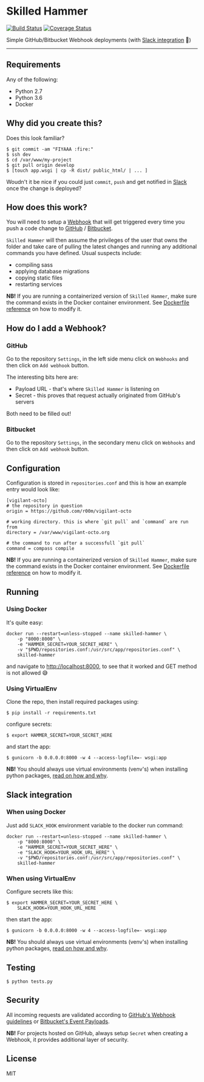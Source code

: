 # Skilled Hammer

[![Build Status](https://travis-ci.org/r00m/skilled-hammer.svg?branch=master)](https://travis-ci.org/r00m/skilled-hammer)
[![Coverage Status](https://coveralls.io/repos/github/r00m/skilled-hammer/badge.svg?branch=master)](https://coveralls.io/github/r00m/skilled-hammer?branch=master)

Simple GitHub/Bitbucket Webhook deployments (with [Slack integration](#slack-integration) :tada:)

---

## Requirements

Any of the following:

* Python 2.7
* Python 3.6
* Docker

## Why did you create this?

Does this look familiar?

```
$ git commit -am "FIYAAA :fire:"
$ ssh dev
$ cd /var/www/my-project
$ git pull origin develop
$ [touch app.wsgi | cp -R dist/ public_html/ | ... ]
```

Woudn't it be nice if you could just `commit`, `push` and get notified in [Slack](https://slack.com) once the change is deployed?

## How does this work?

You will need to setup a [Webhook](https://en.wikipedia.org/wiki/Webhook) that will get triggered every time you push a code change to [GitHub](https://github.com) / [Bitbucket](https://bitbucket.org). 

`Skilled Hammer` will then assume the privileges of the user that owns the folder and take care of pulling the latest changes and running any additional commands you have defined. Usual suspects include:

- compiling sass
- applying database migrations
- copying static files
- restarting services

**NB!** If you are running a containerized version of `Skilled Hammer`, make sure the command exists in the Docker container environment. See [Dockerfile reference](https://docs.docker.com/engine/reference/builder/) on how to modify it.

## How do I add a Webhook?

### GitHub

Go to the repository `Settings`, in the left side menu click on `Webhooks` and then click on `Add webhook` button.

The interesting bits here are:

- Payload URL - that's where `Skilled Hammer` is listening on
- Secret - this proves that request actually originated from GitHub's servers

Both need to be filled out!

### Bitbucket

Go to the repository `Settings`, in the secondary menu click on `Webhooks` and then click on `Add webhook` button.

## Configuration

Configuration is stored in `repositories.conf` and this is how an example entry would look like:

```
[vigilant-octo]
# the repository in question
origin = https://github.com/r00m/vigilant-octo

# working directory. this is where `git pull` and `command` are run from
directory = /var/www/vigilant-octo.org

# the command to run after a successfull `git pull`
command = compass compile
```

**NB!** If you are running a containerized version of `Skilled Hammer`, make sure the command exists in the Docker container environment. See [Dockerfile reference](https://docs.docker.com/engine/reference/builder/) on how to modify it.

## Running

### Using Docker

It's quite easy:

```
docker run --restart=unless-stopped --name skilled-hammer \
	-p "8000:8000" \
	-e "HAMMER_SECRET=YOUR_SECRET_HERE" \
	-v "$PWD/repositories.conf:/usr/src/app/repositories.conf" \
	skilled-hammer
```

and navigate to [http://localhost:8000](http://localhost:8000), to see that it worked and GET method is not allowed :sweat_smile:

### Using VirtualEnv

Clone the repo, then install required packages using:

```
$ pip install -r requirements.txt
```

configure secrets:

```
$ export HAMMER_SECRET=YOUR_SECRET_HERE
```

and start the app:

```
$ gunicorn -b 0.0.0.0:8000 -w 4 --access-logfile=- wsgi:app
```

**NB!** You should always use virtual environments (venv's) when installing python packages, [read on how and why](http://docs.python-guide.org/en/latest/dev/virtualenvs/).

## Slack integration

### When using Docker

Just add `SLACK_HOOK` environment variable to the docker run command:

```
docker run --restart=unless-stopped --name skilled-hammer \
	-p "8000:8000" \
	-e "HAMMER_SECRET=YOUR_SECRET_HERE" \
	-e "SLACK_HOOK=YOUR_HOOK_URL_HERE" \
	-v "$PWD/repositories.conf:/usr/src/app/repositories.conf" \
	skilled-hammer
```

### When using VirtualEnv

Configure secrets like this:

```
$ export HAMMER_SECRET=YOUR_SECRET_HERE \
	SLACK_HOOK=YOUR_HOOK_URL_HERE
```

then start the app:

```
$ gunicorn -b 0.0.0.0:8000 -w 4 --access-logfile=- wsgi:app
```

**NB!** You should always use virtual environments (venv's) when installing python packages, [read on how and why](http://docs.python-guide.org/en/latest/dev/virtualenvs/).

## Testing

```
$ python tests.py
```

## Security

All incoming requests are validated according to [GitHub's Webhook guidelines](https://developer.github.com/webhooks/#payloads) or [Bitbucket's Event Payloads](https://confluence.atlassian.com/bitbucket/event-payloads-740262817.html).

**NB!** For projects hosted on GitHub, always setup `Secret` when creating a Webhook, it provides additional layer of security.

## License

MIT
